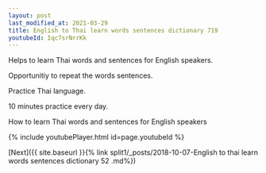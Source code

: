 ```yaml
---
layout: post
last_modified_at: 2021-03-29
title: English to Thai learn words sentences dictionary 719 
youtubeId: Iqc7srNrrKk
---
```

 
 
Helps to learn Thai words and sentences for English speakers.

Opportunitiy to repeat the words sentences. 

Practice Thai language. 
 
10 minutes practice every day. 
 
How to learn Thai words and sentences for English speakers 
 
{% include youtubePlayer.html id=page.youtubeId %}
 
 
[Next]({{ site.baseurl }}{% link  split1/_posts/2018-10-07-English to thai learn words sentences dictionary 52 .md%})
 
